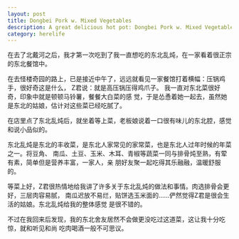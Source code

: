 ```yaml
---
layout: post
title: Dongbei Pork w. Mixed Vegetables 
description: A great delicious hot pot: Dongbei Pork w. Mixed Vegetables.
category: herelife
---
```


在去了北戴河之后，我才第一次吃到了我一直想吃的东北乱炖，在一家看着很正宗的东北餐馆中。

在去怪楼奇园的路上，已是接近中午了，远远就看见一家餐馆打着横幅：压锅鸡手，很好奇这是什么，
Z君说：就是高压锅压得鸡爪子。 我一直对东北菜很好奇，印象中就是顿顿马铃薯，餐餐大白菜的感
觉，于是怂恿着她一起去，虽然她是东北的姑娘，估计对这些菜已经吃腻了。

在店里点了东北乱炖后，就坐着等上菜，老板娘说着一口很有味儿的东北腔，感觉和说小品似的。

东北乱炖是东北的丰收菜，是东北人家常见的家常菜，也是东北人过年时候的年菜之一。将豆角、
南瓜、土豆、玉米、木耳、青椒等蔬菜一同与排骨炖至熟，有荤有素，简单但是营养丰富，一家人，亲
朋好友聚一起吃得其乐融融，温暖舒服的。

等菜上好，Z君很热情地给我讲了许多关于东北乱炖的做法和事情。肉选排骨会更好，三层肉容易腻，
南瓜迟放不易烂，贴饼选玉米面的......俨然觉得Z君是很会生活的姑娘。东北乱炖给我的整体感觉
是很不错的。

不过在我回来后发现，我的东北舍友居然不会做更没吃过这道菜，这让我十分吃惊，就和听见和尚
吃肉喝酒一般不可思议。
